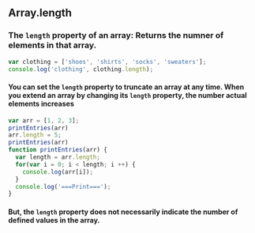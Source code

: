 ## Array.length
### The ```length``` property of an array: Returns the numner of elements in that array.
```javascript
var clothing = ['shoes', 'shirts', 'socks', 'sweaters'];
console.log('clothing', clothing.length);
```
#### You can set the ```length``` property to truncate an array at any time. When you extend an array by changing its ```length``` property, the number actual elements increases
```javascript
var arr = [1, 2, 3];
printEntries(arr)
arr.length = 5;
printEntries(arr)
function printEntries(arr) {
  var length = arr.length;
  for(var i = 0; i < length; i ++) {
    console.log(arr[i]);
  }
  console.log('===Print===');
}
```
#### But, the ```length``` property does not necessarily indicate the number of defined values in the array.


